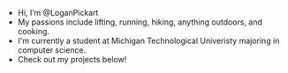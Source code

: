 - Hi, I’m @LoganPickart
- My passions include lifting, running, hiking, anything outdoors, and cooking.
- I'm currently a student at Michigan Technological Univeristy majoring in computer science.
- Check out my projects below!

<!---
LoganPickart/LoganPickart is a ✨ special ✨ repository because its `README.md` (this file) appears on your GitHub profile.
You can click the Preview link to take a look at your changes.
--->
